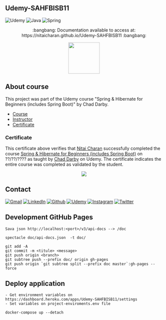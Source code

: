 ## Udemy-SAHFBISB11

<!-- PROJECT SHIELDS -->

![Udemy][udemy-shield]
![Java][java-shield]
![Spring][spring-shield]

<p align="center">:bangbang: Documentation available to access at: https://nitaicharan.github.io/Udemy-SAHFBISB11 :bangbang:</p>

<!--[![](Udemy-SAHFBISB11.png)](https://nitaicharan.github.io/Udemy-SAHFBISB11/)-->
<a href="https://nitaicharan.github.io/Udemy-SAHFBISB11">
  <p align="center">
    <img style="height: 100px" src="PREVIEW.png">
  </p>
</a>

## About course

This project was part of the Udemy course "Spring & Hibernate for Beginners (includes Spring Boot)" by Chad Darby.

- [Course][course-url]
- [Instructor][instructor-url]
- [Certificate][certificate-url]

### Certificate
This certificate above verifies that [Nitai Charan][udemy-url] successfully completed the course [Spring & Hibernate for Beginners (includes Spring Boot)][course-url] on ??/??/???? as taught by [Chad Darby][instructor-url] on Udemy. The certificate indicates the entire course was completed as validated by the student.

<p align="center">
  <img src="CERTIFICATE.jpg">
</p>

## Contact

[![Gmail][gmail-shield]][gmail-url]
[![LinkedIn][linkedin-shield]][linkedin-url]
[![Github][github-shield]][github-url]
[![Udemy][udemy-shield]][udemy-url]
[![Instagram][instagram-shield]][instagram-url]
[![Twitter][twitter-shield]][twitter-url]

## Development GitHub Pages

<!-- http://localhost:<port>/swagger-ui.html -->

<!-- pretty-swag -i doc/api-docs.json -o doc/index.html -->
<!-- swagger-codegen-cli generate -i http://localhost:<port>/v3/api-docs -o doc/ -l html2 -->
<!-- bootprint openapi http://localhost:8080/v3/api-docs target/ -->

```
Sava json http://localhost:<port>/v3/api-docs --> /doc

spectacle doc/api-docs.json  -t doc/

git add -A
git commit -m <titule> <message>
git push origin <branch>
git subtree push --prefix doc/ origin gh-pages
git push origin `git subtree split --prefix doc master`:gh-pages --force
```

## Deploy application

```
- Get environment variables on https://dashboard.heroku.com/apps/Udemy-SAHFBISB11/settings
- Set variables on project-enviroments.env file

docker-compose up --detach
```

<!-- MARKDOWN LINKS & IMAGES -->
<!-- https://markdownguide.org/basic-syntax/#reference-style-links -->

<!-- MARKDOWN LINKS & IMAGES -->
<!-- https://markdownguide.org/basic-syntax/#reference-style-links -->

<!-- ALIES README -->
[course-url]: https://udemy.com/course/spring-hibernate-tutorial/
[instructor-url]: https://udemy.com/user/chaddarby2/
[certificate-url]: #

<!-- CONTACT SHIELDS -->

[linkedin-shield]: https://img.shields.io/badge/-LinkedIn-white.svg?logo=linkedin&colorB=0077B5&logoColor=white
[linkedin-url]: https://linkedin.com/in/nitaicharan/
[gmail-shield]: https://img.shields.io/badge/-Gmail-black.svg?logo=gmail&colorB=D14836&logoColor=white
[gmail-url]: mailto:niaicharan@gmail.com?subject=It%20comes%20from%20Github%20profile
[github-shield]: https://img.shields.io/badge/-Github-black.svg?logo=github&colorB=181717&logoColor=white
[github-url]: https://github.com/nitaicharan
[instagram-shield]: https://img.shields.io/badge/-Instagram-black.svg?logo=instagram&colorB=EC5252&logoColor=white
[instagram-url]: https://instagram.com/nitaicharan/?hl=pt-br
[twitter-shield]: https://img.shields.io/badge/-Twitter-black.svg?logo=twitter&colorB=1DA1F2&logoColor=white
[twitter-url]: https://twitter.com/nitaicharan1
[facebook-shield]: https://img.shields.io/badge/-Facebook-black.svg?logo=facebook&colorB=4172B8&logoColor=white
[facebook-url]: https://facebook.com/NitaiCharan1
[udemy-shield]: https://img.shields.io/badge/-Udemy-black.svg?logo=udemy&colorB=EC5252&logoColor=white
[udemy-url]: https://udemy.com/user/nitai-charan/
[hackerrank-shield]: https://img.shields.io/badge/-HackerRank-white.svg?logo=hackerrank&colorB=2EC866&logoColor=white
[hackerrank-url]: https://hackerrank.com/nitaicharan

<!-- PROJECT SHIELDS -->

[html5-shield]: https://img.shields.io/badge/-HTML5-black.svg?logo=html5&colorB=E34F26&logoColor=white
[css3-shield]: https://img.shields.io/badge/-CSS3-black.svg?logo=css3&colorB=1572B6&logoColor=white
[sass-shield]: https://img.shields.io/badge/-SASS-black.svg?logo=sass&colorB=CC6699&logoColor=white
[angular-shield]: https://img.shields.io/badge/-Angular-black.svg?logo=angular&colorB=DD0031&logoColor=white
[java-shield]: https://img.shields.io/badge/-Java-black.svg?logoColor=white&logo=java&&colorB=007396
[javascript-shield]: https://img.shields.io/badge/-JavaScript-black.svg?logoColor=white&logo=javascript&&colorB=F7DF1E
[typescript-shield]: https://img.shields.io/badge/-TypeScript-black.svg?logoColor=white&logo=typescript&&colorB=007ACC
[react-shield]: https://img.shields.io/badge/-React-black.svg?logoColor=white&logo=react&colorB=61DAFB
[jquery-shield]: https://img.shields.io/badge/-jQuery-white.svg?logo=jquery&colorB=0769AD&logoColor=white
[spring-shield]: https://img.shields.io/badge/-Spring-white.svg?logo=spring&colorB=6DB33F&logoColor=white
[flutter-shield]: https://img.shields.io/badge/-Flutter-white.svg?logo=flutter&logoColor=white&colorB=02569B
[android-shield]: https://img.shields.io/badge/-Android-white.svg?logo=android&logoColor=white&colorB=3DDC84
[apple-shield]: https://img.shields.io/badge/-Apple-white.svg?logo=apple&logoColor=white&colorB=999999
[bootstrap-shield]:https://img.shields.io/badge/-Bootstrap-white.svg?logo=bootstrap&logoColor=white&colorB=563D7C

